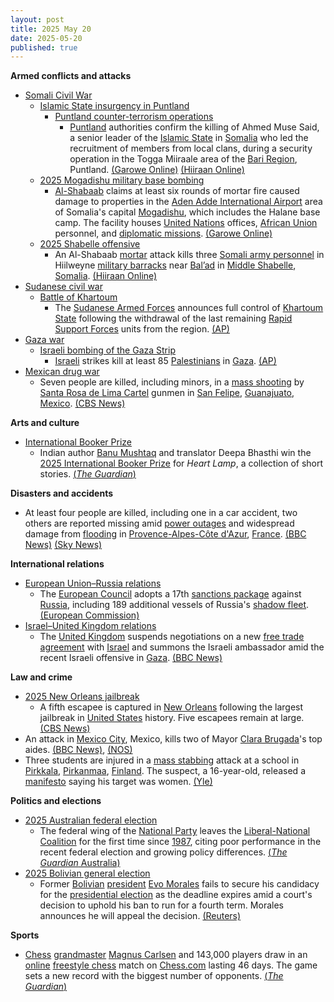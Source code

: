 ```yaml
---
layout: post
title: 2025 May 20
date: 2025-05-20
published: true
---
```



**Armed conflicts and attacks**

* [Somali Civil War](https://en.wikipedia.org/wiki/Somali_Civil_War_%282009%E2%80%93present%29 "Somali Civil War (2009–present)")
  + [Islamic State insurgency in Puntland](https://en.wikipedia.org/wiki/Islamic_State_insurgency_in_Puntland "Islamic State insurgency in Puntland")
    - [Puntland counter-terrorism operations](https://en.wikipedia.org/wiki/Puntland_counter-terrorism_operations "Puntland counter-terrorism operations")
      * [Puntland](https://en.wikipedia.org/wiki/Puntland "Puntland") authorities confirm the killing of Ahmed Muse Said, a senior leader of the [Islamic State](https://en.wikipedia.org/wiki/Islamic_State_%E2%80%93_Somalia_Province "Islamic State – Somalia Province") in [Somalia](https://en.wikipedia.org/wiki/Somalia "Somalia") who led the recruitment of members from local clans, during a security operation in the Togga Miiraale area of the [Bari Region](https://en.wikipedia.org/wiki/Bari_Region "Bari Region"), Puntland. [(Garowe Online)](https://www.garoweonline.com/en/news/somalia/somalia-puntland-announces-death-of-senior-isis-facilitator-in-cal-miskaad-mountains) [(Hiiraan Online)](https://www.hiiraan.com/news4/2025/May/201582/senior_isis_leader_killed_in_puntland_security_operation.aspx)
  + [2025 Mogadishu military base bombing](https://en.wikipedia.org/wiki/2025_Mogadishu_military_base_bombing "2025 Mogadishu military base bombing")
    - [Al-Shabaab](https://en.wikipedia.org/wiki/Al-Shabaab_%28militant_group%29 "Al-Shabaab (militant group)") claims at least six rounds of mortar fire caused damage to properties in the [Aden Adde International Airport](https://en.wikipedia.org/wiki/Aden_Adde_International_Airport "Aden Adde International Airport") area of Somalia's capital [Mogadishu](https://en.wikipedia.org/wiki/Mogadishu "Mogadishu"), which includes the Halane base camp. The facility houses [United Nations](https://en.wikipedia.org/wiki/United_Nations "United Nations") offices, [African Union](https://en.wikipedia.org/wiki/African_Union "African Union") personnel, and [diplomatic missions](https://en.wikipedia.org/wiki/List_of_diplomatic_missions_in_Somalia "List of diplomatic missions in Somalia"). [(Garowe Online)](https://www.garoweonline.com/en/news/somalia/somalia-mortar-attack-targets-mogadishu-international-airport-residents)
  + [2025 Shabelle offensive](https://en.wikipedia.org/wiki/2025_Shabelle_offensive "2025 Shabelle offensive")
    - An Al-Shabaab [mortar](https://en.wikipedia.org/wiki/Mortar_%28weapon%29 "Mortar (weapon)") attack kills three [Somali army personnel](https://en.wikipedia.org/wiki/Somali_Armed_Forces "Somali Armed Forces") in Hiilweyne [military barracks](https://en.wikipedia.org/wiki/Barracks "Barracks") near [Bal’ad](https://en.wikipedia.org/wiki/Balad%2C_Somalia "Balad, Somalia") in [Middle Shabelle](https://en.wikipedia.org/wiki/Middle_Shabelle "Middle Shabelle"), [Somalia](https://en.wikipedia.org/wiki/Somalia "Somalia"). [(Hiiraan Online)](https://www.hiiraan.com/news4/2025/May/201581/al_shabaab_launches_mortar_attack_on_halane_base_camp_in_mogadishu.aspx)
* [Sudanese civil war](https://en.wikipedia.org/wiki/Sudanese_civil_war_%282023%E2%80%93present%29 "Sudanese civil war (2023–present)")
  + [Battle of Khartoum](https://en.wikipedia.org/wiki/Battle_of_Khartoum_%282023%E2%80%932025%29 "Battle of Khartoum (2023–2025)")
    - The [Sudanese Armed Forces](https://en.wikipedia.org/wiki/Sudanese_Armed_Forces "Sudanese Armed Forces") announces full control of [Khartoum State](https://en.wikipedia.org/wiki/Khartoum_State "Khartoum State") following the withdrawal of the last remaining [Rapid Support Forces](https://en.wikipedia.org/wiki/Rapid_Support_Forces "Rapid Support Forces") units from the region. [(AP)](https://apnews.com/article/sudan-war-military-rsf-khartoum-1c03cd653fd667a3c4f5c489bb644193)
* [Gaza war](https://en.wikipedia.org/wiki/Gaza_war "Gaza war")
  + [Israeli bombing of the Gaza Strip](https://en.wikipedia.org/wiki/Israeli_bombing_of_the_Gaza_Strip "Israeli bombing of the Gaza Strip")
    - [Israeli](https://en.wikipedia.org/wiki/Israel_Defense_Forces "Israel Defense Forces") strikes kill at least 85 [Palestinians](https://en.wikipedia.org/wiki/Palestinians "Palestinians") in [Gaza](https://en.wikipedia.org/wiki/Gaza_Strip "Gaza Strip"). [(AP)](https://apnews.com/article/israel-palestinians-hamas-war-news-hostages-05-20-2025-402954f7424825ef73ad57f17a701fac)
* [Mexican drug war](https://en.wikipedia.org/wiki/Mexican_drug_war "Mexican drug war")
  + Seven people are killed, including minors, in a [mass shooting](https://en.wikipedia.org/wiki/Mass_shooting "Mass shooting") by [Santa Rosa de Lima Cartel](https://en.wikipedia.org/wiki/Santa_Rosa_de_Lima_Cartel "Santa Rosa de Lima Cartel") gunmen in [San Felipe](https://en.wikipedia.org/wiki/San_Felipe%2C_Guanajuato "San Felipe, Guanajuato"), [Guanajuato](https://en.wikipedia.org/wiki/Guanajuato "Guanajuato"), [Mexico](https://en.wikipedia.org/wiki/Mexico "Mexico"). [(CBS News)](https://www.cbsnews.com/news/mexico-mass-shooting-deaths-cartel-messages-guanajuato/)

**Arts and culture**

* [International Booker Prize](https://en.wikipedia.org/wiki/International_Booker_Prize "International Booker Prize")
  + Indian author [Banu Mushtaq](https://en.wikipedia.org/wiki/Banu_Mushtaq "Banu Mushtaq") and translator Deepa Bhasthi win the [2025 International Booker Prize](https://en.wikipedia.org/wiki/International_Booker_Prize#2025 "International Booker Prize") for *Heart Lamp*, a collection of short stories. [(*The Guardian*)](https://www.theguardian.com/books/2025/may/20/radical-translation-of-heart-lamp-by-banu-mushtaq-wins-international-booker-prize)

**Disasters and accidents**

* At least four people are killed, including one in a car accident, two others are reported missing amid [power outages](https://en.wikipedia.org/wiki/Power_outage "Power outage") and widespread damage from [flooding](https://en.wikipedia.org/wiki/Flooding "Flooding") in [Provence-Alpes-Côte d'Azur](https://en.wikipedia.org/wiki/Provence-Alpes-C%C3%B4te_d%27Azur "Provence-Alpes-Côte d'Azur"), [France](https://en.wikipedia.org/wiki/France "France"). [(BBC News)](https://www.bbc.com/news/articles/c8xgg82pr9no) [(Sky News)](https://news.sky.com/story/three-dead-and-two-missing-after-floods-hit-southern-france-reports-13371867)

**International relations**

* [European Union–Russia relations](https://en.wikipedia.org/wiki/European_Union%E2%80%93Russia_relations "European Union–Russia relations")
  + The [European Council](https://en.wikipedia.org/wiki/European_Council "European Council") adopts a 17th [sanctions package](https://en.wikipedia.org/wiki/Sanctions_against_russia "Sanctions against russia") against [Russia](https://en.wikipedia.org/wiki/Russia "Russia"), including 189 additional vessels of Russia's [shadow fleet](https://en.wikipedia.org/wiki/Russian_shadow_fleet "Russian shadow fleet"). [(European Commission)](https://enlargement.ec.europa.eu/news/eu-adopts-17th-sanctions-package-against-russia-2025-05-20_en)
* [Israel–United Kingdom relations](https://en.wikipedia.org/wiki/Israel%E2%80%93United_Kingdom_relations "Israel–United Kingdom relations")
  + The [United Kingdom](https://en.wikipedia.org/wiki/United_Kingdom "United Kingdom") suspends negotiations on a new [free trade agreement](https://en.wikipedia.org/wiki/Free_trade_agreement "Free trade agreement") with [Israel](https://en.wikipedia.org/wiki/Israel "Israel") and summons the Israeli ambassador amid the recent Israeli offensive in [Gaza](https://en.wikipedia.org/wiki/Gaza_Strip "Gaza Strip"). [(BBC News)](https://www.bbc.com/news/live/cq8037dd3p9t)

**Law and crime**

* [2025 New Orleans jailbreak](https://en.wikipedia.org/wiki/2025_New_Orleans_jailbreak "2025 New Orleans jailbreak")
  + A fifth escapee is captured in [New Orleans](https://en.wikipedia.org/wiki/New_Orleans "New Orleans") following the largest jailbreak in [United States](https://en.wikipedia.org/wiki/United_States "United States") history. Five escapees remain at large. [(CBS News)](https://www.cbsnews.com/news/corey-boyd-new-orleans-inmate-captured-today/)
* An attack in [Mexico City](https://en.wikipedia.org/wiki/Mexico_City "Mexico City"), Mexico, kills two of Mayor [Clara Brugada](https://en.wikipedia.org/wiki/Clara_Brugada "Clara Brugada")'s top aides. [(BBC News)](https://www.bbc.com/news/articles/cyvmm275j1go), [(NOS)](https://nos.nl/artikel/2568086-twee-medewerkers-van-burgemeester-mexico-stad-op-klaarlichte-dag-doodgeschoten)
* Three students are injured in a [mass stabbing](https://en.wikipedia.org/wiki/Mass_stabbing "Mass stabbing") attack at a school in [Pirkkala](https://en.wikipedia.org/wiki/Pirkkala "Pirkkala"), [Pirkanmaa](https://en.wikipedia.org/wiki/Pirkanmaa "Pirkanmaa"), [Finland](https://en.wikipedia.org/wiki/Finland "Finland"). The suspect, a 16-year-old, released a [manifesto](https://en.wikipedia.org/wiki/Manifesto "Manifesto") saying his target was women. [(Yle)](https://yle.fi/a/74-20162911)

**Politics and elections**

* [2025 Australian federal election](https://en.wikipedia.org/wiki/2025_Australian_federal_election "2025 Australian federal election")
  + The federal wing of the [National Party](https://en.wikipedia.org/wiki/National_Party_of_Australia "National Party of Australia") leaves the [Liberal-National Coalition](https://en.wikipedia.org/wiki/Coalition_%28Australia%29 "Coalition (Australia)") for the first time since [1987](https://en.wikipedia.org/wiki/1987_Australian_federal_election "1987 Australian federal election"), citing poor performance in the recent federal election and growing policy differences. [(*The Guardian* Australia)](https://www.theguardian.com/australia-news/2025/may/20/nationals-leaving-split-coalition-liberal-party-australian-election)
* [2025 Bolivian general election](https://en.wikipedia.org/wiki/2025_Bolivian_general_election "2025 Bolivian general election")
  + Former [Bolivian](https://en.wikipedia.org/wiki/Bolivia "Bolivia") [president](https://en.wikipedia.org/wiki/Bolivian_president "Bolivian president") [Evo Morales](https://en.wikipedia.org/wiki/Evo_Morales "Evo Morales") fails to secure his candidacy for the [presidential election](https://en.wikipedia.org/wiki/Presidential_election "Presidential election") as the deadline expires amid a court's decision to uphold his ban to run for a fourth term. Morales announces he will appeal the decision. [(Reuters)](https://www.reuters.com/world/americas/evo-morales-out-bolivian-presidential-race-candidate-deadline-expires-2025-05-20/)

**Sports**

* [Chess](https://en.wikipedia.org/wiki/Chess "Chess") [grandmaster](https://en.wikipedia.org/wiki/Grandmaster_%28chess%29 "Grandmaster (chess)") [Magnus Carlsen](https://en.wikipedia.org/wiki/Magnus_Carlsen "Magnus Carlsen") and 143,000 players draw in an [online](https://en.wikipedia.org/wiki/Online_chess "Online chess") [freestyle chess](https://en.wikipedia.org/wiki/Freestyle_chess "Freestyle chess") match on [Chess.com](https://en.wikipedia.org/wiki/Chess.com "Chess.com") lasting 46 days. The game sets a new record with the biggest number of opponents. [(*The Guardian*)](https://www.theguardian.com/sport/2025/may/20/chess-champion-magnus-carlsen-vs-the-world-match-ends-in-surprise-draw)
